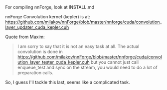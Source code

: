 For compiling nnForge, look at INSTALL.md

nnForge Convolution kernel (kepler) is at: https://github.com/milakov/nnForge/blob/master/nnforge/cuda/convolution_layer_updater_cuda_kepler.cuh

Quote from Maxim:
> I am sorry to say that it is not an easy task at all. The actual convolution is done in https://github.com/milakov/nnForge/blob/master/nnforge/cuda/convolution_layer_tester_cuda_kepler.cuh but you cannot just call enqueue_test and sync on the stream, you would need to do a lot of preparation calls.

So, I guess I'll tackle this last, seems like a complicated task.

